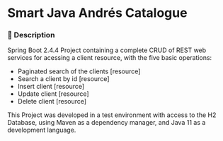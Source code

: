 # Smart Java Andrés Catalogue

### 📝 Description

Spring Boot 2.4.4 Project containing a complete CRUD of REST web services for acessing a client resource, with the five basic operations:

- Paginated search of the clients [resource]
- Search a client by id [resource]
- Insert client [resource]
- Update client [resource]
- Delete client [resource]

This Project was developed in a test environment with access to the H2 Database, using Maven as a dependency manager, and Java 11 as a development language.
